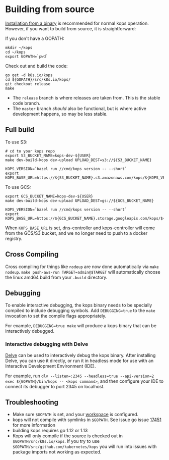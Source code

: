 # Building from source

[Installation from a binary](../install.md) is recommended for normal kops operation.  However, if you want
to build from source, it is straightforward:

If you don't have a GOPATH:

```
mkdir ~/kops
cd ~/kops
export GOPATH=`pwd`
```

Check out and build the code:

```
go get -d k8s.io/kops
cd ${GOPATH}/src/k8s.io/kops/
git checkout release
make
```

* The `release` branch is where releases are taken from.  This is the stable code branch.
* The `master` branch  _should_ also be functional, but is where active development happens, so may be less stable.

## Full build

To use S3:
```
# cd to your kops repo
export S3_BUCKET_NAME=kops-dev-${USER}
make dev-build-kops dev-upload UPLOAD_DEST=s3://${S3_BUCKET_NAME}

KOPS_VERSION=`bazel run //cmd/kops version -- --short`
export KOPS_BASE_URL=https://${S3_BUCKET_NAME}.s3.amazonaws.com/kops/${KOPS_VERSION}/
```

To use GCS:
```
export GCS_BUCKET_NAME=kops-dev-${USER}
make dev-build-kops dev-upload UPLOAD_DEST=gs://${GCS_BUCKET_NAME}

KOPS_VERSION=`bazel run //cmd/kops version -- --short`
export KOPS_BASE_URL=https://${GCS_BUCKET_NAME}.storage.googleapis.com/kops/${KOPS_VERSION}/
```

When `KOPS_BASE_URL` is set, dns-controller and kops-controller will
come from the GCS/S3 bucket, and we no longer need to push to a docker
registry.


## Cross Compiling

Cross compiling for things like `nodeup` are now done automatically via `make nodeup`. `make push-aws-run TARGET=admin@$TARGET` will automatically choose the linux amd64 build from your `.build` directory.

## Debugging

To enable interactive debugging, the kops binary needs to be specially compiled to include debugging symbols.
Add `DEBUGGING=true` to the `make` invocation to set the compile flags appropriately.

For example, `DEBUGGING=true make` will produce a kops binary that can be interactively debugged.

### Interactive debugging with Delve

[Delve](https://github.com/derekparker/delve) can be used to interactively debug the kops binary.
After installing Delve, you can use it directly, or run it in headless mode for use with an
Interactive Development Environment (IDE).

For example, run `dlv --listen=:2345 --headless=true --api-version=2 exec ${GOPATH}/bin/kops -- <kops command>`,
and then configure your IDE to connect its debugger to port 2345 on localhost.

## Troubleshooting

 - Make sure `$GOPATH` is set, and your [workspace](https://golang.org/doc/code.html#Workspaces) is configured.
 - kops will not compile with symlinks in `$GOPATH`. See issue go issue [17451](https://github.com/golang/go/issues/17451) for more information
 - building kops requires go 1.12 or 1.13
 - Kops will only compile if the source is checked out in `$GOPATH/src/k8s.io/kops`. If you try to use `$GOPATH/src/github.com/kubernetes/kops` you will run into issues with package imports not working as expected.
